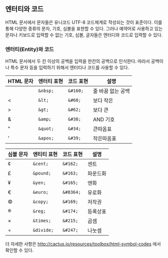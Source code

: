 ## 엔터티와 코드
HTML 문서에서 문자들은 유니코드 UTF-8 코드체계로 작성되는 것이 표준이다. 이를 통해 다양한 종류의 문자, 기호, 심볼을 표현할 수 있다. 그러나 예약어로 사용하고 있는 문자나 키보드로 입력할 수 없는 기호, 심볼, 글자들은 엔터디와 코드로 입력할 수 있다.


### 엔터티(Entity)와 코드

HTML 문서에서 두 칸 이상의 공백을 입력을 한칸의 공백으로 인식한다.  따라서 공백이나 특수 문자 등을 입력하기 위해서 엔터티나 코드를 사용할 수 있다.

| HTML 문자 | 엔터티 표현 | 코드 표현 | 설명 |
| --- | --- | --- | --- |
|  | `&nbsp;` | `&#160;` | 줄 바꿈 없는 공백 |
| < | `&lt;` | `&#60;` | 보다 작은 |
| > | `&gt;` | `&#62;` | 보다 큰 |
| & | `&amp;` | `&#38;` | AND 기호 |
| " | `&quot;` | `&#34;` | 큰따옴표 |
| ' | `&apos;` | `&#39;` | 작은따옴표 |


| 심볼 문자 | 엔티티 표현 | 코드 표현 | 설명 |
| --- | --- | --- | --- |
| ¢ | `&cent;` | `&#162;` | 센트 |
| £ | `&pound;` | `&#163;` | 파운드화 |
| ¥ | `&yen;` | `&#165;` | 엔화 |
| € | `&euro;` | `&#8364;` | 유로화 |
| © | `&copy;` | `&#169;` | 저작권 |
| ® | `&reg;` | `&#174;` | 등록상표 |
| × | `&times;` | `&#215;` | 곱셈 |
| ÷ | `&divide;` | `&#247;` | 나눗셈 |

더 자세한 사항은 http://cactus.io/resources/toolbox/html-symbol-codes 에서 확인할 수 있다.
